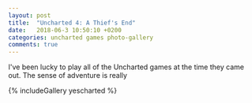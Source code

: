 ```yaml
---
layout: post
title:  "Uncharted 4: A Thief's End"
date:   2018-06-3 10:50:10 +0200
categories: uncharted games photo-gallery
comments: true
---
```


I've been lucky to play all of the Uncharted games at the time they came out. The sense of adventure is really 

{% includeGallery yescharted %}
